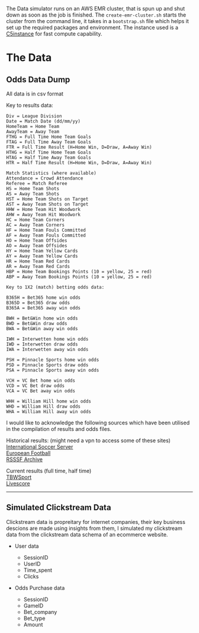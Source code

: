 The Data simulator runs on an AWS EMR cluster, that is spun up and shut down as soon as the job is finished. The `create-emr-cluster.sh` starts the cluster from the command line, it takes in a `bootstrap.sh` file which helps it set up the required packages and environment. The instance used is a [C5instance](https://aws.amazon.com/ec2/instance-types/c5/) for fast compute capability.  

# The Data


## Odds Data Dump

All data is in csv format

Key to results data:

```
Div = League Division
Date = Match Date (dd/mm/yy)
HomeTeam = Home Team
AwayTeam = Away Team
FTHG = Full Time Home Team Goals
FTAG = Full Time Away Team Goals
FTR = Full Time Result (H=Home Win, D=Draw, A=Away Win)
HTHG = Half Time Home Team Goals
HTAG = Half Time Away Team Goals
HTR = Half Time Result (H=Home Win, D=Draw, A=Away Win)

Match Statistics (where available)
Attendance = Crowd Attendance
Referee = Match Referee
HS = Home Team Shots
AS = Away Team Shots
HST = Home Team Shots on Target
AST = Away Team Shots on Target
HHW = Home Team Hit Woodwork
AHW = Away Team Hit Woodwork
HC = Home Team Corners
AC = Away Team Corners
HF = Home Team Fouls Committed
AF = Away Team Fouls Committed
HO = Home Team Offsides
AO = Away Team Offsides
HY = Home Team Yellow Cards
AY = Away Team Yellow Cards
HR = Home Team Red Cards
AR = Away Team Red Cards
HBP = Home Team Bookings Points (10 = yellow, 25 = red)
ABP = Away Team Bookings Points (10 = yellow, 25 = red)

Key to 1X2 (match) betting odds data:

B365H = Bet365 home win odds
B365D = Bet365 draw odds
B365A = Bet365 away win odds

BWH = Bet&Win home win odds
BWD = Bet&Win draw odds
BWA = Bet&Win away win odds

IWH = Interwetten home win odds
IWD = Interwetten draw odds
IWA = Interwetten away win odds

PSH = Pinnacle Sports home win odds
PSD = Pinnacle Sports draw odds
PSA = Pinnacle Sports away win odds

VCH = VC Bet home win odds
VCD = VC Bet draw odds
VCA = VC Bet away win odds

WHH = William Hill home win odds
WHD = William Hill draw odds
WHA = William Hill away win odds
```

I would like to acknowledge the following sources which have been utilised in the compilation of results and odds files.

Historical results: (might need a vpn to access some of these sites)\
[International Soccer Server](http://sunsite.tut.fi/rec/riku/soccer.html)\
[European Football](http://www.eurofootball.be/)\
[RSSSF Archive](http://www.rsssf.com/)

Current results (full time, half time)\
[TBWSport](http://www.tbwsport.com)\
[Livescore](http://www.livescore.com)

------------------------------------------------------------------------------------------------------

## Simulated Clickstream Data 

Clickstream data is propreitary for internet companies, their key business descions are made using insights from them, I simulated my clickstream data from the clickstream data schema of an ecommerce website.


 - User data
    * SessionID
    * UserID
    * Time_spent
    * Clicks

 - Odds Purchase data
    * SessionID
    * GameID
    * Bet_company
    * Bet_type
    * Amount


